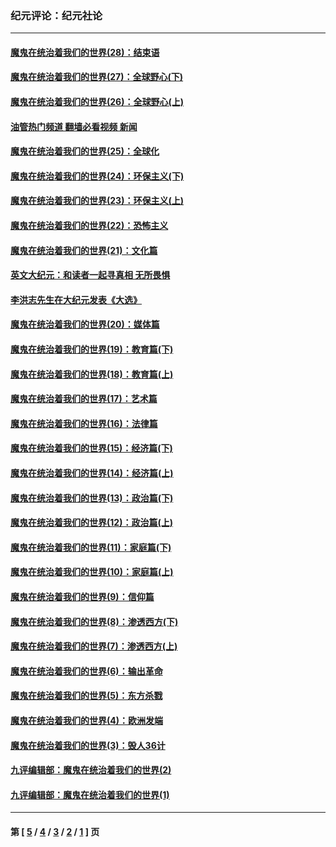 ### 纪元评论：纪元社论
---
#### [魔鬼在统治着我们的世界(28)：结束语](../../pages/nsc422/n10936246.md?01230330) 
#### [魔鬼在统治着我们的世界(27)：全球野心(下)](../../pages/nsc422/n10928319.md?01230330) 
#### [魔鬼在统治着我们的世界(26)：全球野心(上)](../../pages/nsc422/n10900318.md?01230330) 
#### [油管热门频道 翻墙必看视频 新闻](ok?01230330)
#### [魔鬼在统治着我们的世界(25)：全球化](../../pages/nsc422/n10788205.md?01230330) 
#### [魔鬼在统治着我们的世界(24)：环保主义(下)](../../pages/nsc422/n10695307.md?01230330) 
#### [魔鬼在统治着我们的世界(23)：环保主义(上)](../../pages/nsc422/n10688613.md?01230330) 
#### [魔鬼在统治着我们的世界(22)：恐怖主义](../../pages/nsc422/n10614727.md?01230330) 
#### [魔鬼在统治着我们的世界(21)：文化篇](../../pages/nsc422/n10597706.md?01230330) 
#### [英文大纪元：和读者一起寻真相 无所畏惧](../../pages/nsc422/n12542027.md?01230330) 
#### [李洪志先生在大纪元发表《大选》](../../pages/nsc422/n12534746.md?01230330) 
#### [魔鬼在统治着我们的世界(20)：媒体篇](../../pages/nsc422/n10586579.md?01230330) 
#### [魔鬼在统治着我们的世界(19)：教育篇(下)](../../pages/nsc422/n10564808.md?01230330) 
#### [魔鬼在统治着我们的世界(18)：教育篇(上)](../../pages/nsc422/n10526970.md?01230330) 
#### [魔鬼在统治着我们的世界(17)：艺术篇](../../pages/nsc422/n10499093.md?01230330) 
#### [魔鬼在统治着我们的世界(16)：法律篇](../../pages/nsc422/n10485969.md?01230330) 
#### [魔鬼在统治着我们的世界(15)：经济篇(下)](../../pages/nsc422/n10469975.md?01230330) 
#### [魔鬼在统治着我们的世界(14)：经济篇(上)](../../pages/nsc422/n10457370.md?01230330) 
#### [魔鬼在统治着我们的世界(13)：政治篇(下)](../../pages/nsc422/n10448270.md?01230330) 
#### [魔鬼在统治着我们的世界(12)：政治篇(上)](../../pages/nsc422/n10444576.md?01230330) 
#### [魔鬼在统治着我们的世界(11)：家庭篇(下)](../../pages/nsc422/n10440961.md?01230330) 
#### [魔鬼在统治着我们的世界(10)：家庭篇(上)](../../pages/nsc422/n10435448.md?01230330) 
#### [魔鬼在统治着我们的世界(9)：信仰篇](../../pages/nsc422/n10432159.md?01230330) 
#### [魔鬼在统治着我们的世界(8)：渗透西方(下)](../../pages/nsc422/n10429603.md?01230330) 
#### [魔鬼在统治着我们的世界(7)：渗透西方(上)](../../pages/nsc422/n10426013.md?01230330) 
#### [魔鬼在统治着我们的世界(6)：输出革命](../../pages/nsc422/n10421536.md?01230330) 
#### [魔鬼在统治着我们的世界(5)：东方杀戮](../../pages/nsc422/n10417707.md?01230330) 
#### [魔鬼在统治着我们的世界(4)：欧洲发端](../../pages/nsc422/n10414890.md?01230330) 
#### [魔鬼在统治着我们的世界(3)：毁人36计](../../pages/nsc422/n10411583.md?01230330) 
#### [九评编辑部：魔鬼在统治着我们的世界(2)](../../pages/nsc422/n10410036.md?01230330) 
#### [九评编辑部：魔鬼在统治着我们的世界(1)](../../pages/nsc422/n10406825.md?01230330) 

---
#### 第 [ [5](./5.md?01230330) / [4](./4.md?01230330) / [3](./3.md?01230330) / [2](./2.md?01230330) / [1](./1.md?01230330) ] 页
